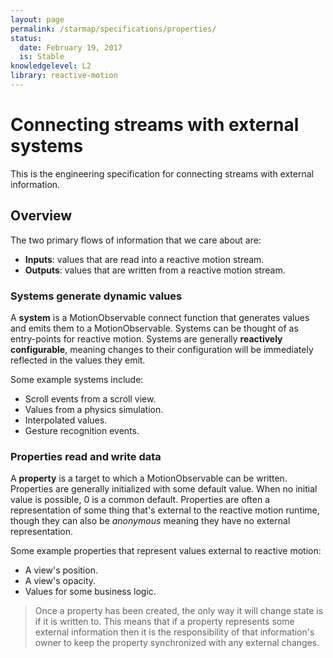 ```yaml
---
layout: page
permalink: /starmap/specifications/properties/
status:
  date: February 19, 2017
  is: Stable
knowledgelevel: L2
library: reactive-motion
---
```


# Connecting streams with external systems

This is the engineering specification for connecting streams with external information.

## Overview

The two primary flows of information that we care about are:

- **Inputs**: values that are read into a reactive motion stream.
- **Outputs**: values that are written from a reactive motion stream.

### Systems generate dynamic values

A **system** is a MotionObservable connect function that generates values and emits them to a
MotionObservable. Systems can be thought of as entry-points for reactive motion. Systems are
generally **reactively configurable**, meaning changes to their configuration will be immediately
reflected in the values they emit.

Some example systems include:

- Scroll events from a scroll view.
- Values from a physics simulation.
- Interpolated values.
- Gesture recognition events.

### Properties read and write data

A **property** is a target to which a MotionObservable can be written. Properties are generally
initialized with some default value. When no initial value is possible, 0 is a common default.
Properties are often a representation of some thing that's external to the reactive motion runtime,
though they can also be *anonymous* meaning they have no external representation.

Some example properties that represent values external to reactive motion:

- A view's position.
- A view's opacity.
- Values for some business logic.

> Once a property has been created, the only way it will change state is if it is written to. This
> means that if a property represents some external information then it is the responsibility of that
> information's owner to keep the property synchronized with any external changes.
